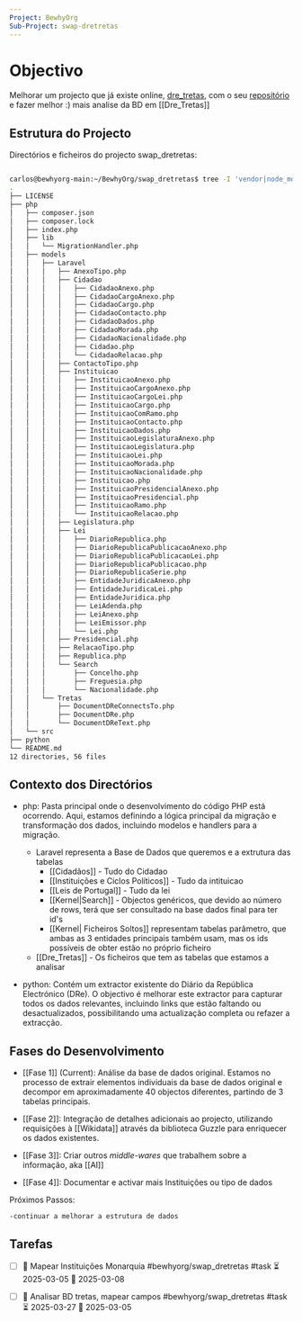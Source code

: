 ```yaml
---
Project: BewhyOrg
Sub-Project: swap-dretretas 
---
```




# Objectivo
Melhorar um projecto que já existe online, [dre_tretas](https://dre.tretas.org/), com o seu [repositório](https://gitlab.com/hgg/dre/) e fazer melhor :) mais analise da BD em [[Dre_Tretas]]

## Estrutura do Projecto
Directórios e ficheiros do projecto swap_dretretas:
```sh

carlos@bewhyorg-main:~/BewhyOrg/swap_dretretas$ tree -I 'vendor|node_modules'
.
├── LICENSE
├── php
│   ├── composer.json
│   ├── composer.lock
│   ├── index.php
│   ├── lib
│   │   └── MigrationHandler.php
│   ├── models
│   │   ├── Laravel
│   │   │   ├── AnexoTipo.php
│   │   │   ├── Cidadao
│   │   │   │   ├── CidadaoAnexo.php
│   │   │   │   ├── CidadaoCargoAnexo.php
│   │   │   │   ├── CidadaoCargo.php
│   │   │   │   ├── CidadaoContacto.php
│   │   │   │   ├── CidadaoDados.php
│   │   │   │   ├── CidadaoMorada.php
│   │   │   │   ├── CidadaoNacionalidade.php
│   │   │   │   ├── Cidadao.php
│   │   │   │   └── CidadaoRelacao.php
│   │   │   ├── ContactoTipo.php
│   │   │   ├── Instituicao
│   │   │   │   ├── InstituicaoAnexo.php
│   │   │   │   ├── InstituicaoCargoAnexo.php
│   │   │   │   ├── InstituicaoCargoLei.php
│   │   │   │   ├── InstituicaoCargo.php
│   │   │   │   ├── InstituicaoComRamo.php
│   │   │   │   ├── InstituicaoContacto.php
│   │   │   │   ├── InstituicaoDados.php
│   │   │   │   ├── InstituicaoLegislaturaAnexo.php
│   │   │   │   ├── InstituicaoLegislatura.php
│   │   │   │   ├── InstituicaoLei.php
│   │   │   │   ├── InstituicaoMorada.php
│   │   │   │   ├── InstituicaoNacionalidade.php
│   │   │   │   ├── Instituicao.php
│   │   │   │   ├── InstituicaoPresidencialAnexo.php
│   │   │   │   ├── InstituicaoPresidencial.php
│   │   │   │   ├── InstituicaoRamo.php
│   │   │   │   └── InstituicaoRelacao.php
│   │   │   ├── Legislatura.php
│   │   │   ├── Lei
│   │   │   │   ├── DiarioRepublica.php
│   │   │   │   ├── DiarioRepublicaPublicacaoAnexo.php
│   │   │   │   ├── DiarioRepublicaPublicacaoLei.php
│   │   │   │   ├── DiarioRepublicaPublicacao.php
│   │   │   │   ├── DiarioRepublicaSerie.php
│   │   │   │   ├── EntidadeJuridicaAnexo.php
│   │   │   │   ├── EntidadeJuridicaLei.php
│   │   │   │   ├── EntidadeJuridica.php
│   │   │   │   ├── LeiAdenda.php
│   │   │   │   ├── LeiAnexo.php
│   │   │   │   ├── LeiEmissor.php
│   │   │   │   └── Lei.php
│   │   │   ├── Presidencial.php
│   │   │   ├── RelacaoTipo.php
│   │   │   ├── Republica.php
│   │   │   └── Search
│   │   │       ├── Concelho.php
│   │   │       ├── Freguesia.php
│   │   │       └── Nacionalidade.php
│   │   └── Tretas
│   │       ├── DocumentDReConnectsTo.php
│   │       ├── DocumentDRe.php
│   │       └── DocumentDReText.php
│   └── src
├── python
└── README.md
12 directories, 56 files
```

## Contexto dos Directórios

- php: 
	Pasta principal onde o desenvolvimento do código PHP está ocorrendo. Aqui, estamos definindo a lógica principal da migração e transformação dos dados, incluindo modelos e handlers para a migração.

	 - Laravel representa a Base de Dados que queremos e a extrutura das tabelas
		- [[Cidadãos]] - Tudo do Cidadao
		- [[Instituições e Ciclos Políticos]] - Tudo da intituicao
		- [[Leis de Portugal]] - Tudo da lei
		- [[Kernel|Search]] - Objectos genéricos, que devido ao número de rows, terá que ser consultado na base dados final para ter id's
		- [[Kernel| Ficheiros Soltos]] representam tabelas parâmetro, que ambas as 3 entidades principais também usam, mas os ids possíveis de obter estão no próprio ficheiro
	- [[Dre_Tretas]]  - Os ficheiros que tem as tabelas que estamos a analisar

- python: 
	Contém um extractor existente do Diário da República Electrónico (DRe). O objectivo é melhorar este extractor para capturar todos os dados relevantes, incluindo links que estão faltando ou desactualizados, possibilitando uma actualização completa ou refazer a extracção.

## Fases do Desenvolvimento

- [[Fase 1]] (Current): Análise da base de dados original. Estamos no processo de extrair elementos individuais da base de dados original e decompor em aproximadamente 40 objectos diferentes, partindo de 3 tabelas principais.

 - [[Fase 2]]: Integração de detalhes adicionais ao projecto, utilizando requisições à [[Wikidata]] através da biblioteca Guzzle para enriquecer os dados existentes.

 - [[Fase 3]]: Criar outros *middle-wares* que trabalhem sobre a informação, aka [[AI]]
 - [[Fase 4]]: Documentar e activar mais Instituições ou tipo de dados

Próximos Passos:

    -continuar a melhorar a estrutura de dados

## Tarefas

 - [ ] 🔺 Mapear Instituições Monarquia #bewhyorg/swap_dretretas #task ⏳ 2025-03-05 📅 2025-03-08
 - [ ] 🔺 Analisar BD tretas, mapear campos #bewhyorg/swap_dretretas #task ⏳ 2025-03-27 📅 2025-03-05

